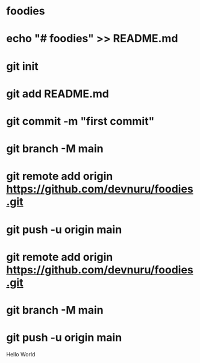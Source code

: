 # foodies
# echo "# foodies" >> README.md
# git init
# git add README.md
# git commit -m "first commit"
# git branch -M main
# git remote add origin https://github.com/devnuru/foodies.git
# git push -u origin main


# git remote add origin https://github.com/devnuru/foodies.git
# git branch -M main
# git push -u origin main


Hello World
